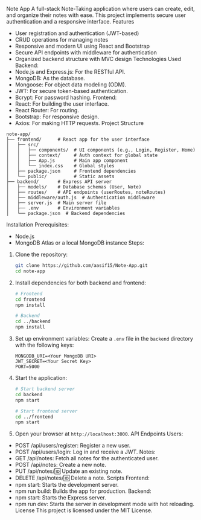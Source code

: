 Note App
A full-stack Note-Taking application where users can create, edit, and organize their notes with ease. This project implements secure user authentication and a responsive interface.
Features
- User registration and authentication (JWT-based)
- CRUD operations for managing notes
- Responsive and modern UI using React and Bootstrap
- Secure API endpoints with middleware for authentication
- Organized backend structure with MVC design
Technologies Used
Backend:
- Node.js and Express.js: For the RESTful API.
- MongoDB: As the database.
- Mongoose: For object data modeling (ODM).
- JWT: For secure token-based authentication.
- Bcrypt: For password hashing.
Frontend:
- React: For building the user interface.
- React Router: For routing.
- Bootstrap: For responsive design.
- Axios: For making HTTP requests.
Project Structure

```
note-app/
├── frontend/      # React app for the user interface
│   ├── src/
│   │   ├── components/  # UI components (e.g., Login, Register, Home)
│   │   ├── context/     # Auth context for global state
│   │   ├── App.js       # Main app component
│   │   └── index.css    # Global styles
│   ├── package.json     # Frontend dependencies
│   └── public/          # Static assets
├── backend/       # Express API server
│   ├── models/    # Database schemas (User, Note)
│   ├── routes/    # API endpoints (userRoutes, noteRoutes)
│   ├── middleware/auth.js  # Authentication middleware
│   ├── server.js  # Main server file
│   ├── .env       # Environment variables
│   └── package.json  # Backend dependencies
```

Installation
Prerequisites:
- Node.js
- MongoDB Atlas or a local MongoDB instance
Steps:
1. Clone the repository:
   ```bash
   git clone https://github.com/aasif15/Note-App.git
   cd note-app
   ```
2. Install dependencies for both backend and frontend:
   ```bash
   # Frontend
   cd frontend
   npm install

   # Backend
   cd ../backend
   npm install
   ```
3. Set up environment variables:
   Create a `.env` file in the `backend` directory with the following keys:
   ```
   MONGODB_URI=<Your MongoDB URI>
   JWT_SECRET=<Your Secret Key>
   PORT=5000
   ```
4. Start the application:
   ```bash
   # Start backend server
   cd backend
   npm start

   # Start frontend server
   cd ../frontend
   npm start
   ```
5. Open your browser at `http://localhost:3000`.
API Endpoints
Users:
- POST /api/users/register: Register a new user.
- POST /api/users/login: Log in and receive a JWT.
Notes:
- GET /api/notes: Fetch all notes for the authenticated user.
- POST /api/notes: Create a new note.
- PUT /api/notes/:id: Update an existing note.
- DELETE /api/notes/:id: Delete a note.
Scripts
Frontend:
- npm start: Starts the development server.
- npm run build: Builds the app for production.
Backend:
- npm start: Starts the Express server.
- npm run dev: Starts the server in development mode with hot reloading.
License
This project is licensed under the MIT License.
